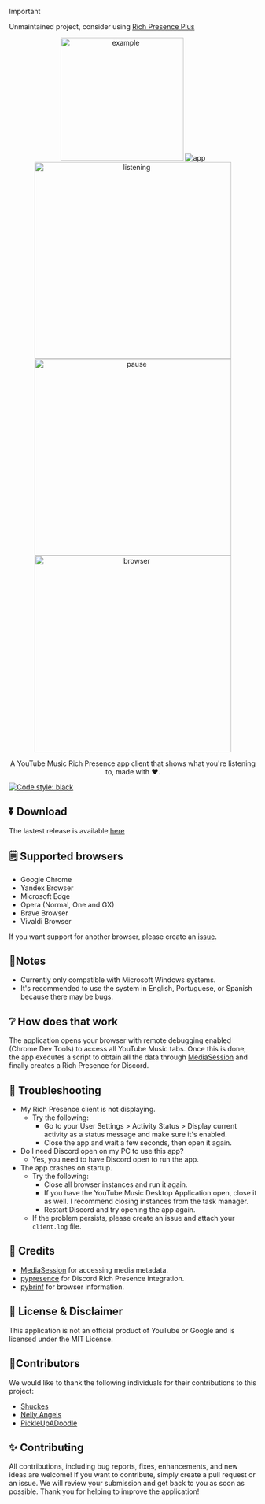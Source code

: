 > [!IMPORTANT]
> Unmaintained project, consider using [Rich Presence Plus](https://github.com/manucabral/RichPresencePlus)

<p align="center">
<img src="https://github.com/manucabral/YoutubeMusicRPC/blob/main/assets/new_logo.png?raw=true" width="250" title="example">
<img src="https://github.com/manucabral/YoutubeMusicRPC/blob/main/assets/app.png?raw=true" title="app">
<img src="https://github.com/manucabral/YoutubeMusicRPC/blob/main/assets/listening.png?raw=true" width="400" title="listening">
<img src="https://github.com/manucabral/YouTubeMusicRPC/blob/main/assets/pause.png?raw=true" width="400" title="pause">
<img src="https://github.com/manucabral/YouTubeMusicRPC/blob/main/assets/browser.png?raw=true" width="400" title="browser">
</p>

<p align="center">
A YouTube Music Rich Presence app client that shows what you're listening to, made with ❤️.
</p>

[![Code style: black](https://img.shields.io/badge/code%20style-black-000000.svg)](https://github.com/psf/black)

## ⏬ Download
The lastest release is available [here](https://github.com/manucabral/YoutubeMusicRPC/releases)

## 🗒️ Supported browsers
- Google Chrome
- Yandex Browser
- Microsoft Edge
- Opera (Normal, One and GX)
- Brave Browser
- Vivaldi Browser

If you want support for another browser, please create an [issue](https://github.com/manucabral/YoutubeMusicRPC/issues).

## 📝Notes
- Currently only compatible with Microsoft Windows systems.
- It's recommended to use the system in English, Portuguese, or Spanish because there may be bugs.

## :grey_question: How does that work
The application opens your browser with remote debugging enabled (Chrome Dev Tools) to access all YouTube Music tabs. Once this is done, the app executes a script to obtain all the data through [MediaSession](https://developer.mozilla.org/en-US/docs/Web/API/MediaSession) and finally creates a Rich Presence for Discord.

## 🔨 Troubleshooting
- My Rich Presence client is not displaying.
  - Try the following:
    - Go to your User Settings > Activity Status > Display current activity as a status message and make sure it's enabled.
    - Close the app and wait a few seconds, then open it again.
- Do I need Discord open on my PC to use this app?
  - Yes, you need to have Discord open to run the app.
- The app crashes on startup.
  - Try the following:
    - Close all browser instances and run it again.
    - If you have the YouTube Music Desktop Application open, close it as well. I recommend closing instances from the task manager.
    - Restart Discord and try opening the app again.
  - If the problem persists, please create an issue and attach your `client.log` file.

     
## 🙌 Credits
- [MediaSession](https://developer.mozilla.org/en-US/docs/Web/API/MediaSession) for accessing media metadata.
- [pypresence](https://github.com/qwertyquerty/pypresence) for Discord Rich Presence integration.
- [pybrinf](https://github.com/manucabral/pybrinf) for browser information.

## 📜 License & Disclaimer
This application is not an official product of YouTube or Google and is licensed under the MIT License.

## 👥Contributors

We would like to thank the following individuals for their contributions to this project:
- [Shuckes](https://github.com/Shuckes)
- [Nelly Angels](https://github.com/NellyAngelz)
- [PickleUpADoodle](https://github.com/PickleUpADoodle)

## ✨ Contributing
All contributions, including bug reports, fixes, enhancements, and new ideas are welcome!
If you want to contribute, simply create a pull request or an issue. We will review your submission and get back to you as soon as possible.
Thank you for helping to improve the application!
